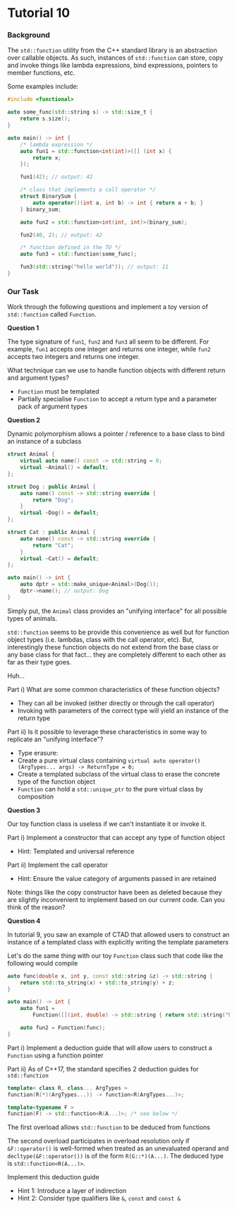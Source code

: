 # Tutorial 10

### Background

The `std::function` utility from the C++ standard library is an abstraction over callable objects. As such, instances of `std::function` can store, copy and invoke things like lambda expressions, bind expressions, pointers to member functions, etc.


Some examples include:
```C++
#include <functional>

auto some_func(std::string s) -> std::size_t {
    return s.size();
}

auto main() -> int {
    /* lambda expression */
    auto fun1 = std::function<int(int)>([] (int x) {
        return x;
    });

    fun1(42); // output: 42

    /* class that implements a call operator */
    struct BinarySum {
        auto operator()(int a, int b) -> int { return a + b; }
    } binary_sum;

    auto fun2 = std::function<int(int, int)>(binary_sum);

    fun2(40, 2); // output: 42

    /* function defined in the TU */
    auto fun3 = std::function(some_func);

    fun3(std::string("hello world")); // output: 11
}

```

### Our Task

Work through the following questions and implement a toy version of `std::function` called `Function`.

**Question 1**

The type signature of `fun1`, `fun2` and `fun3` all seem to be different. For example, `fun1` accepts one integer and returns one integer, while `fun2` accepts two integers and returns one integer.

What technique can we use to handle function objects with different return and argument types?
- `Function` must be templated
- Partially specialise `Function` to accept a return type and a parameter pack of argument types


**Question 2**

Dynamic polymorphism allows a pointer / reference to a base class to bind an instance of a subclass

```C++
struct Animal {
    virtual auto name() const -> std::string = 0;
    virtual ~Animal() = default;
};

struct Dog : public Animal {
    auto name() const -> std::string override {
        return "Dog";
    }
    virtual ~Dog() = default;
};

struct Cat : public Animal {
    auto name() const -> std::string override {
        return "Cat";
    }
    virtual ~Cat() = default;
};

auto main() -> int {
    auto dptr = std::make_unique<Animal>(Dog());
    dptr->name(); // output: Dog
}
```

Simply put, the `Animal` class provides an "unifying interface" for all possible types of animals.

`std::function` seems to be provide this convenience as well but for function object types (i.e. lambdas, class with the call operator, etc). But, interestingly these function objects do not extend from the base class or any base class for that fact... they are completely different to each other as far as their type goes.

Huh...

Part i) What are some common characteristics of these function objects?
- They can all be invoked (either directly or through the call operator)
- Invoking with parameters of the correct type will yield an instance of the return type

Part ii) Is it possible to leverage these characteristics in some way to replicate an "unifying interface"?
- Type erasure:
- Create a pure virtual class containing
    `virtual auto operator()(ArgTypes... args) -> ReturnType = 0;`
- Create a templated subclass of the virtual class to erase the concrete type of the function object
- `Function` can hold a `std::unique_ptr` to the pure virtual class by composition

**Question 3**

Our toy function class is useless if we can't instantiate it or invoke it.

Part i) Implement a constructor that can accept any type of function object
- Hint: Templated and universal reference

Part ii) Implement the call operator
- Hint: Ensure the value category of arguments passed in are retained

Note: things like the copy constructor have been as deleted because they are slightly inconvenient to implement based on our current code. Can you think of the reason?

**Question 4**

In tutorial 9, you saw an example of CTAD that allowed users to construct an instance of a templated class with explicitly writing the template parameters

Let's do the same thing with our toy `Function` class such that code like the following would compile

```c++
auto func(double x, int y, const std::string &z) -> std::string {
    return std::to_string(x) + std::to_string(y) + z;
}

auto main() -> int {
    auto fun1 =
        Function([](int, double) -> std::string { return std::string("hello"); });

    auto fun2 = Function(func);
}
```

Part i) Implement a deduction guide that will allow users to construct a `Function` using a function pointer

Part ii) As of C++17, the standard specifies 2 deduction guides for `std::function`

```C++
template< class R, class... ArgTypes >
function(R(*)(ArgTypes...)) -> function<R(ArgTypes...)>;

template<typename F >
function(F) -> std::function<R(A...)>; /* see below */
```

The first overload allows `std::function` to be deduced from functions

The second overload participates in overload resolution only if `&F::operator()` is well-formed when treated as an unevaluated operand and `decltype(&F::operator())` is of the form `R(G::*)(A...)`. The deduced type is `std::function<R(A...)>`.


Implement this deduction guide
- Hint 1: Introduce a layer of indirection
- Hint 2: Consider type qualifiers like `&`, `const` and `const &`
